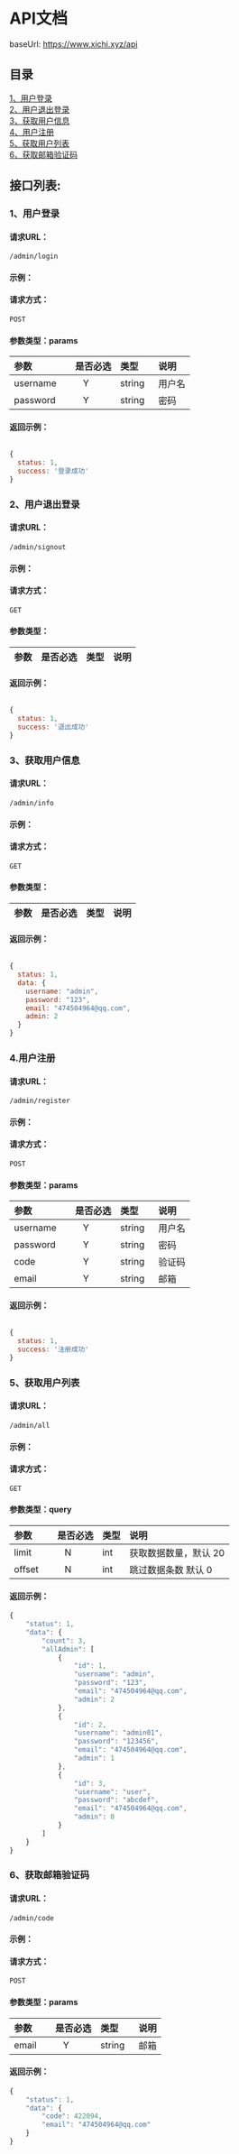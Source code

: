 # API文档

baseUrl: https://www.xichi.xyz/api

## 目录

[1、用户登录](#1用户登录)<br/>
[2、用户退出登录](#2用户退出登录)<br/>
[3、获取用户信息](#3获取用户信息)<br/>
[4、用户注册](#4用户注册)<br/>
[5、获取用户列表](#获取用户列表)<br/>
[6、获取邮箱验证码](#获取邮箱验证码)<br/>

## 接口列表:

### 1、用户登录

#### 请求URL：

```
/admin/login
```

#### 示例：


#### 请求方式：
```
POST
```

#### 参数类型：params

|参数|是否必选|类型|说明|
|:-----|:-------:|:-----|:-----|
|username      |Y       |string   | 用户名 |
|password      |Y       |string  | 密码 |



#### 返回示例：

```javascript

{
  status: 1,
  success: '登录成功'
}
```

### 2、用户退出登录

#### 请求URL：

```
/admin/signout
```

#### 示例：


#### 请求方式：
```
GET
```

#### 参数类型：

|参数|是否必选|类型|说明|
|:-----|:-------:|:-----|:-----|



#### 返回示例：

```javascript

{
  status: 1,
  success: '退出成功'
}
```


### 3、获取用户信息

#### 请求URL：

```
/admin/info
```

#### 示例：


#### 请求方式：
```
GET
```

#### 参数类型：

|参数|是否必选|类型|说明|
|:-----|:-------:|:-----|:-----|



#### 返回示例：

```javascript

{
  status: 1,
  data: {
    username: "admin",
    password: "123",
    email: "474504964@qq.com",
    admin: 2
  }
}
```

### 4.用户注册

#### 请求URL：

```
/admin/register
```

#### 示例：


#### 请求方式：
```
POST
```

#### 参数类型：params

|参数|是否必选|类型|说明|
|:-----|:-------:|:-----|:-----|
|username      |Y       |string   | 用户名 |
|password      |Y       |string  | 密码 |
|code      |Y       |string  | 验证码 |
|email     |Y       |string  | 邮箱 |


#### 返回示例：

```javascript

{
  status: 1,
  success: '注册成功'
}
```

### 5、获取用户列表

#### 请求URL：
```
/admin/all
```

#### 示例：

#### 请求方式：
```
GET
```

#### 参数类型：query

|参数|是否必选|类型|说明|
|:-----|:-------:|:-----|:-----|
|limit      |N       |int | 获取数据数量，默认 20 |
|offset      |N       |int | 跳过数据条数 默认 0 |


#### 返回示例：

```javascript
{
    "status": 1,
    "data": {
        "count": 3,
        "allAdmin": [
            {
                "id": 1,
                "username": "admin",
                "password": "123",
                "email": "474504964@qq.com",
                "admin": 2
            },
            {
                "id": 2,
                "username": "admin01",
                "password": "123456",
                "email": "474504964@qq.com",
                "admin": 1
            },
            {
                "id": 3,
                "username": "user",
                "password": "abcdef",
                "email": "474504964@qq.com",
                "admin": 0
            }
        ]
    }
}
```

### 6、获取邮箱验证码

#### 请求URL：

```
/admin/code
```

#### 示例：


#### 请求方式：
```
POST
```

#### 参数类型：params

|参数|是否必选|类型|说明|
|:-----|:-------:|:-----|:-----|
|email      |Y       |string   | 邮箱 |




#### 返回示例：

```javascript
{
    "status": 1,
    "data": {
        "code": 422094,
        "email": "474504964@qq.com"
    }
}
```
